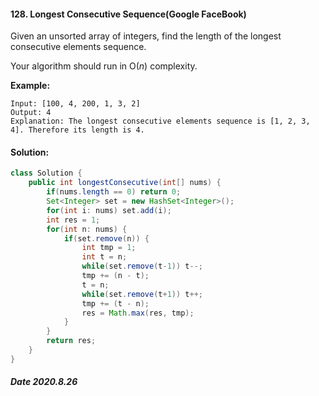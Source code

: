 #### 128. Longest Consecutive Sequence(Google FaceBook)

Given an unsorted array of integers, find the length of the longest consecutive elements sequence.

Your algorithm should run in O(*n*) complexity.

**Example:**

```
Input: [100, 4, 200, 1, 3, 2]
Output: 4
Explanation: The longest consecutive elements sequence is [1, 2, 3, 4]. Therefore its length is 4.
```

#### Solution:

```java
class Solution {
    public int longestConsecutive(int[] nums) {
        if(nums.length == 0) return 0;
        Set<Integer> set = new HashSet<Integer>();
        for(int i: nums) set.add(i);
        int res = 1;
        for(int n: nums) {
            if(set.remove(n)) {
                int tmp = 1;
                int t = n;
                while(set.remove(t-1)) t--;
                tmp += (n - t);
                t = n;
                while(set.remove(t+1)) t++;
                tmp += (t - n);
                res = Math.max(res, tmp);
            }
        }
        return res;
    }
}
```

##### Date 2020.8.26